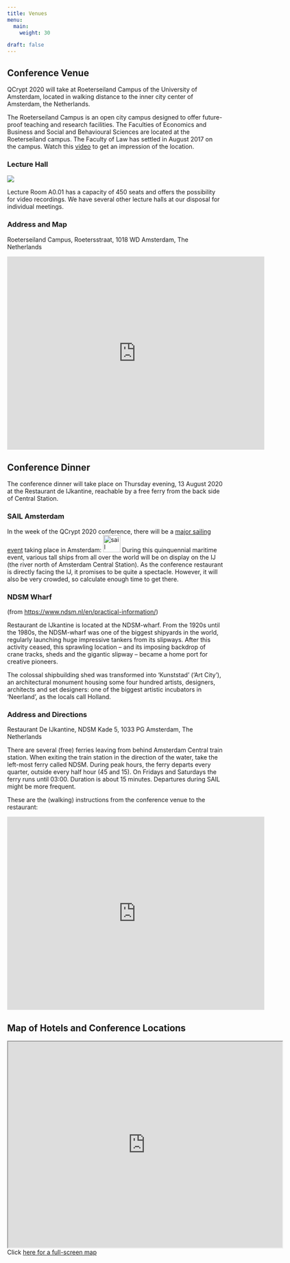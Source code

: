 ```yaml
---
title: Venues
menu:
  main:
    weight: 30

draft: false
---
```


## Conference Venue
QCrypt 2020 will take at Roeterseiland Campus of the University of Amsterdam, located in walking distance to the inner city center of Amsterdam, the Netherlands.

The Roeterseiland Campus is an open city campus designed to offer future-proof teaching and research facilities. The Faculties of Economics and Business and Social and Behavioural Sciences are located at the Roeterseiland campus. The Faculty of Law has settled in August 2017 on the campus.
Watch this <a href="https://www.youtube.com/watch?v=ddlzIh_qr2o" target="_blank">video</a> to get an impression of the location.

### Lecture Hall
<img src="/images/lecture-hall.jpg"/>

Lecture Room A0.01 has a capacity of 450 seats and offers the possibility for video recordings. We have several other lecture halls at our disposal for individual meetings.

### Address and Map
Roeterseiland Campus, Roetersstraat, 1018 WD Amsterdam, The Netherlands

<iframe src="https://www.google.com/maps/embed?pb=!1m18!1m12!1m3!1d2436.4483244074763!2d4.910974119287026!3d52.362290306355376!2m3!1f0!2f0!3f0!3m2!1i1024!2i768!4f13.1!3m3!1m2!1s0x0%3A0x42b058cd42580a78!2sRoeterseiland+Campus!5e0!3m2!1sen!2snl!4v1565388800730!5m2!1sen!2snl" width="600" height="450" frameborder="0" style="border:0" allowfullscreen></iframe>

## Conference Dinner
The conference dinner will take place on Thursday evening, 13 August 2020 at the Restaurant de IJkantine, reachable by a free ferry from the back side of Central Station.



### SAIL Amsterdam
In the week of the QCrypt 2020 conference, there will be a [major sailing event](https://en.wikipedia.org/wiki/SAIL_Amsterdam) taking place in Amsterdam: <a href="https://www.sail.nl/" target="_blank"> <img src="/images/logos/sail.png" alt="sail logo" height="40"/></a>
During this quinquennial maritime event, various tall ships from all over the world will be on display on the IJ (the river north of Amsterdam Central Station). As the conference restaurant is directly facing the IJ, it promises to be quite a spectacle.
However, it will also be very crowded, so calculate enough time to get there.

### NDSM Wharf
(from https://www.ndsm.nl/en/practical-information/)

Restaurant de IJkantine is located at the NDSM-wharf. From the 1920s until the 1980s, the NDSM-wharf was one of the biggest shipyards in the world, regularly launching huge impressive tankers from its slipways. After this activity ceased, this sprawling location – and its imposing backdrop of crane tracks, sheds and the gigantic slipway – became a home port for creative pioneers.

The colossal shipbuilding shed was transformed into ‘Kunststad’ (‘Art City’), an architectural monument housing some four hundred artists, designers, architects and set designers: one of the biggest artistic incubators in ‘Neerland’, as the locals call Holland.



### Address and Directions
Restaurant De IJkantine, NDSM Kade 5, 1033 PG Amsterdam, The Netherlands

There are several (free) ferries leaving from behind Amsterdam Central train station. When exiting the train station in the direction of the water, take the left-most ferry called NDSM. During peak hours, the ferry departs every quarter, outside every half hour (45 and 15). On Fridays and Saturdays the ferry runs until 03:00. Duration is about 15 minutes. Departures during SAIL might be more frequent.

These are the (walking) instructions from the conference venue to the restaurant:
<iframe src="https://www.google.com/maps/embed?pb=!1m28!1m12!1m3!1d38965.43345372234!2d4.867349320154485!3d52.382393925696796!2m3!1f0!2f0!3f0!3m2!1i1024!2i768!4f13.1!4m13!3e2!4m5!1s0x47c60998ffb76569%3A0x42b058cd42580a78!2sRoeterseiland+Campus%2C+Roetersstraat%2C+1018+WD+Amsterdam!3m2!1d52.363309699999995!2d4.9119722999999995!4m5!1s0x47c6083baa976d9d%3A0x4d0e2435c4737b1!2sRestaurant-Caf%C3%A9+De+IJkantine%2C+NDSM+Kade%2C+Amsterdam!3m2!1d52.4014885!2d4.8910635!5e0!3m2!1sen!2snl!4v1565388643404!5m2!1sen!2snl" width="600" height="450" frameborder="0" style="border:0" allowfullscreen></iframe>


## Map of Hotels and Conference Locations
<iframe src="https://www.google.com/maps/d/u/0/embed?mid=1vdbFPduVezuop7b4VOJ1u1Cw9O8wUchG" width="640" height="480"></iframe

Click <a href="https://www.google.com/maps/d/viewer?mid=1vdbFPduVezuop7b4VOJ1u1Cw9O8wUchG" target="_blank">here for a full-screen map</a>
